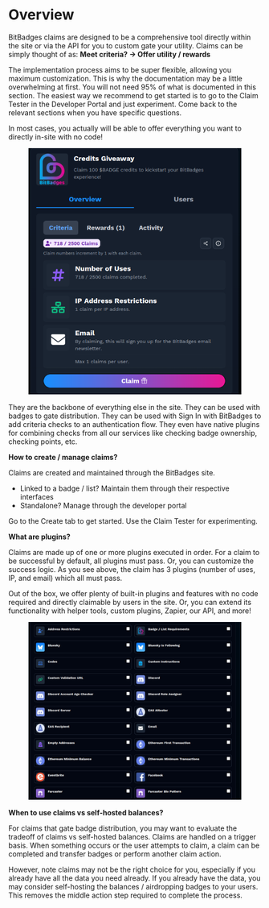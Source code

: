 # Overview

BitBadges claims are designed to be a comprehensive tool directly within the site or via the API for you to custom gate your utility. Claims can be simply thought of as: **Meet criteria? -> Offer utility / rewards**

The implementation process aims to be super flexible, allowing you maximum customization. This is why the documentation may be a little overwhelming at first. You will not need 95% of what is documented in this section. The easiest way we recommend to get started is to go to the Claim Tester in the Developer Portal and just experiment. Come back to the relevant sections when you have specific questions.&#x20;

In most cases, you actually will be able to offer everything you want to directly in-site with no code!

<figure><img src="../../.gitbook/assets/image (185).png" alt=""><figcaption></figcaption></figure>

They are the backbone of everything else in the site. They can be used with badges to gate distribution. They can be used with Sign In with BitBadges to add criteria checks to an authentication flow.  They even have native plugins for combining checks from all our services like checking badge ownership, checking points, etc.

**How to create / manage claims?**

Claims are created and maintained through the BitBadges site.&#x20;

* Linked to a badge / list? Maintain them through their respective interfaces
* Standalone? Manage through the developer portal

Go to the Create tab to get started. Use the Claim Tester for experimenting.

**What are plugins?**

Claims are made up of one or more plugins executed in order. For a claim to be successful by default, all plugins must pass. Or, you can customize the success logic. As you see above, the claim has 3 plugins (number of uses, IP, and email) which all must pass.

Out of the box, we offer plenty of built-in plugins and features with no code required and directly claimable by users in the site. Or, you can extend its functionality with helper tools, custom plugins, Zapier, our API, and more!

<figure><img src="../../.gitbook/assets/image (6).png" alt=""><figcaption></figcaption></figure>

**When to use claims vs self-hosted balances?**

For claims that gate badge distribution, you may want to evaluate the tradeoff of claims vs self-hosted balances. Claims are handled on a trigger basis. When something occurs or the user attempts to claim, a claim can be completed and transfer badges or perform another claim action.

However, note claims may not be the right choice for you, especially if you already have all the data you need already. If you already have the data, you may consider self-hosting the balances / airdropping badges to your users. This removes the middle action step required to complete the process.
